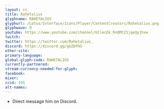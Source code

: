 ```yaml
---
layout: cc
title: Rahetalius
glyphname: RAHETALIUS
glyphurl: /Lotus/Interface/Icons/Player/ContentCreators/Rahetalius.png
glyphwave: 9
youtube: https://www.youtube.com/channel/UClecEk_RnQMtZ1jqeQyjhxw
twitch:
twitter: https://twitter.com/Rahetalius_
discord: https://discord.gg/gGZDfHG
other-site:
primary-language:
global-glyph-code: RAHETALIUS
currently-partnered:
stream-currency-needed-for-glyph:
facebook:
mixer:
ccid: 155
alt-names:
---
```

* Direct message him on Discord.
